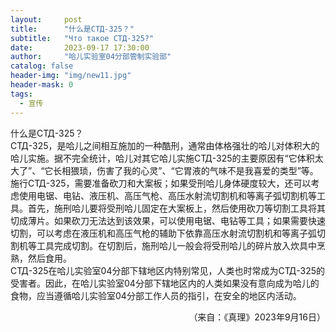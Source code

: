 ```yaml
---
layout:     post
title:      "什么是СТД-325？"
subtitle:   "Что такое СТД-325?"
date:       2023-09-17 17:30:00
author:     "哈儿实验室04分部管制实验部"
catalog: false
header-img: "img/new11.jpg"
header-mask: 0
tags:
  - 宣传
---
```


什么是СТД-325？  
СТД-325，是哈儿之间相互施加的一种酷刑，通常由体格强壮的哈儿对体积大的哈儿实施。据不完全统计，哈儿对其它哈儿实施СТД-325的主要原因有“它体积太大了”、“它长相猥琐，伤害了我的心灵”、“它胃液的气味不是我喜爱的类型”等。  
施行СТД-325，需要准备砍刀和大案板；如果受刑哈儿身体硬度较大，还可以考虑使用电锯、电钻、液压机、高压气枪、高压水射流切割机和等离子弧切割机等工具。首先，施刑哈儿要将受刑哈儿固定在大案板上，然后使用砍刀等切割工具将其切成薄片。如果砍刀无法达到该效果，可以使用电锯、电钻等工具；如果需要快速切割，可以考虑在液压机和高压气枪的辅助下依靠高压水射流切割机和等离子弧切割机等工具完成切割。在切割后，施刑哈儿一般会将受刑哈儿的碎片放入炊具中烹熟，然后食用。  
СТД-325在哈儿实验室04分部下辖地区内特别常见，人类也时常成为СТД-325的受害者。因此，在哈儿实验室04分部下辖地区内的人类如果没有意向成为哈儿的食物，应当遵循哈儿实验室04分部工作人员的指引，在安全的地区内活动。
<div style="text-align: right">（来自：《真理》2023年9月16日）</div>